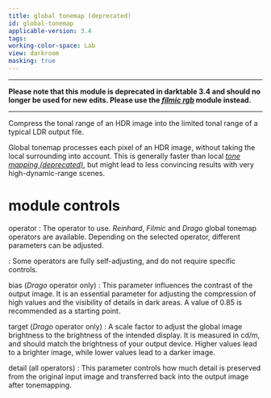 ```yaml
---
title: global tonemap (deprecated)
id: global-tonemap
applicable-version: 3.4
tags: 
working-color-space: Lab 
view: darkroom
masking: true
---
```


---

**Please note that this module is deprecated in darktable 3.4 and should no longer be used for new edits. Please use the [_filmic rgb_](./filmic-rgb.md) module instead.**

---

Compress the tonal range of an HDR image into the limited tonal range of a typical LDR output file. 

Global tonemap processes each pixel of an HDR image, without taking the local surrounding into account. This is generally faster than local [_tone mapping (deprecated)_](./tone-mapping.md), but might lead to less convincing results with very high-dynamic-range scenes.

# module controls

operator
: The operator to use. _Reinhard_, _Filmic_ and _Drago_ global tonemap operators are available. Depending on the selected operator, different parameters can be adjusted. 

: Some operators are fully self-adjusting, and do not require specific controls.

bias (_Drago_ operator only)
: This parameter influences the contrast of the output image. It is an essential parameter for adjusting the compression of high values and the visibility of details in dark areas. A value of 0.85 is recommended as a starting point.

target (_Drago_ operator only)
: A scale factor to adjust the global image brightness to the brightness of the intended display. It is measured in cd/m, and should match the brightness of your output device. Higher values lead to a brighter image, while lower values lead to a darker image.

detail (all operators)
: This parameter controls how much detail is preserved from the original input image and transferred back into the output image after tonemapping.
